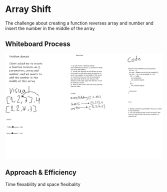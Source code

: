 # Array Shift
The challenge about creating a function reverses array and number and insert the number in the middle of the array

## Whiteboard Process
![reversedarray](array-shift.png)

## Approach & Efficiency
Time flexability and space flexibality 